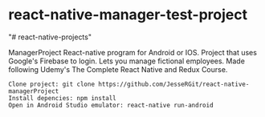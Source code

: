 # react-native-manager-test-project
"# react-native-projects" 

ManagerProject React-native program for Android or IOS. Project that uses Google's Firebase to login. Lets you manage fictional employees. Made following Udemy's The Complete React Native and Redux Course.

    Clone project: git clone https://github.com/JesseRGit/react-native-managerProject
    Install depencies: npm install
    Open in Android Studio emulator: react-native run-android
